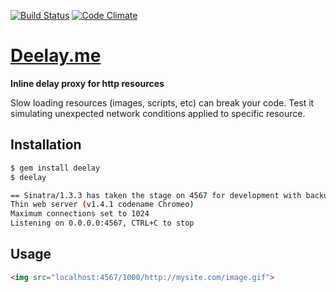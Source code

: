 [![Build Status](https://travis-ci.org/biesiad/deelay.png)](https://travis-ci.org/biesiad/deelay)
[![Code Climate](https://codeclimate.com/github/biesiad/deelay.png)](https://codeclimate.com/github/biesiad/deelay)

# [Deelay.me](http://deelay.me)

**Inline delay proxy for http resources**

Slow loading resources (images, scripts, etc) can break your code. Test it simulating unexpected network conditions applied to specific resource.


## Installation
```sh
$ gem install deelay
$ deelay

== Sinatra/1.3.3 has taken the stage on 4567 for development with backup from Thin
Thin web server (v1.4.1 codename Chromeo)
Maximum connections set to 1024
Listening on 0.0.0.0:4567, CTRL+C to stop
```

## Usage

```html
<img src="localhost:4567/1000/http://mysite.com/image.gif">
```
